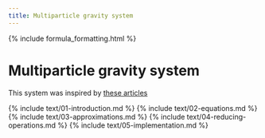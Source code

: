 ```yaml
---
title: Multiparticle gravity system
---
```


{% include formula_formatting.html %}

# Multiparticle gravity system

This system was inspired by [these articles](https://wordpress.com/read/blogs/158040751/posts/26)

{% include text/01-introduction.md        %}
{% include text/02-equations.md           %}
{% include text/03-approximations.md      %}
{% include text/04-reducing-operations.md %}
{% include text/05-implementation.md      %}
